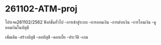 # 261102-ATM-proj
โปรเจค261102/2562
ฟังก์ชั่นทั่วไป
-การเข้าสู่ระบบ
-การถอนเงิน
-การฝากเงิน
-การโอนเงิน
-ดูยอดเงินในบัญชี

เพิ่มเติม
-สร้างบัญชี
-ลบบัญชี
-ดอกเบี้ย
-ประวัติ
-เกม
